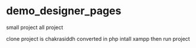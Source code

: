 # demo_designer_pages
small project 
all project

clone project is chakrasiddh converted in php 
intall xampp then run project

